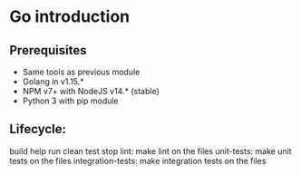 # Go introduction

## Prerequisites
- Same tools as previous module
- Golang in v1.15.*
- NPM v7+ with NodeJS v14.* (stable)
- Python 3 with pip module

## Lifecycle:
build
help
run
clean
test
stop
lint: make lint on the files
unit-tests: make unit tests on the files
integration-tests: make integration tests on the files
